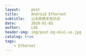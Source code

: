 ```yaml
---
layout:     post
title:      Android Ethernet
subtitle:   以太网相关知识点
date:       2020-01-03
author:     LXG
header-img: img/post-bg-miui-ux.jpg
catalog: true
tags:
    - Ethernet
---
```


